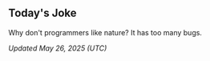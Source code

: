 ## Today's Joke
Why don't programmers like nature? It has too many bugs.

*Updated May 26, 2025 (UTC)*
